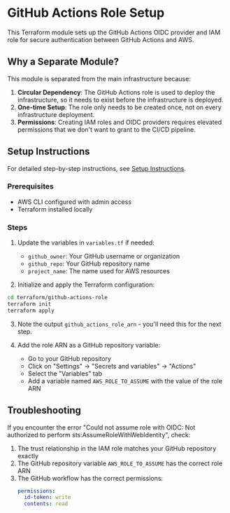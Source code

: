 # GitHub Actions Role Setup

This Terraform module sets up the GitHub Actions OIDC provider and IAM role for secure authentication between GitHub Actions and AWS.

## Why a Separate Module?

This module is separated from the main infrastructure because:

1. **Circular Dependency**: The GitHub Actions role is used to deploy the infrastructure, so it needs to exist before the infrastructure is deployed.
2. **One-time Setup**: The role only needs to be created once, not on every infrastructure deployment.
3. **Permissions**: Creating IAM roles and OIDC providers requires elevated permissions that we don't want to grant to the CI/CD pipeline.

## Setup Instructions

For detailed step-by-step instructions, see [Setup Instructions](./setup-instructions.md).

### Prerequisites

- AWS CLI configured with admin access
- Terraform installed locally

### Steps

1. Update the variables in `variables.tf` if needed:
   - `github_owner`: Your GitHub username or organization
   - `github_repo`: Your GitHub repository name
   - `project_name`: The name used for AWS resources

2. Initialize and apply the Terraform configuration:

```bash
cd terraform/github-actions-role
terraform init
terraform apply
```

3. Note the output `github_actions_role_arn` - you'll need this for the next step.

4. Add the role ARN as a GitHub repository variable:
   - Go to your GitHub repository
   - Click on "Settings" → "Secrets and variables" → "Actions"
   - Select the "Variables" tab
   - Add a variable named `AWS_ROLE_TO_ASSUME` with the value of the role ARN

## Troubleshooting

If you encounter the error "Could not assume role with OIDC: Not authorized to perform sts:AssumeRoleWithWebIdentity", check:

1. The trust relationship in the IAM role matches your GitHub repository exactly
2. The GitHub repository variable `AWS_ROLE_TO_ASSUME` has the correct role ARN
3. The GitHub workflow has the correct permissions:
   ```yaml
   permissions:
     id-token: write
     contents: read
   ```
